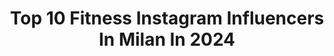 ---
title: Top 10 Fitness Instagram Influencers In Milan In 2024
description: >-
  Find top fitness Instagram influencers in Milan in 2024. Most popular hashtags: #fitness #milano #workout #fitnessgirl.
platform: Instagram
hits: 230
text_top: Analyze the best Instagram profiles on inBeat.
text_bottom: Our search engine has 230 Instagram influencers like this in Milan, Italy for you to collaborate.
profiles:
  - username: "giacobbe_fragomeni"
    fullname: >-
      Giacobbe Fragomeni Official
    bio: >-
      CAMPIONE DEL MONDO WBC 2008 OWNER @fightclub_fragomeni PALESTRA •BOXING+FITNESS• MILANO CENTRO VIA SAN VITO 10
    location: "Italy"
    followers: 49648
    engagement: 242
    commentsToLikes: 0.022805
    id: ck5pvjr3hi8190i11x8aksvg4
    verified: true
    hashtags: ""
  - username: "valerie_fitness_"
    fullname: >-
      Valerie Casto
    bio: >-
      📍Milano ➡️ Founder @mypersonalworkout_ Fitness - Wellness - Intuitive Eating Youtuber 🎥 @myproteinit Ambassador 💙 Codice: VALERIEFITNESS ⬇️⬇️
    location: "Italy"
    followers: 148935
    engagement: 377
    commentsToLikes: 0.005706
    id: ck8sym75el8t00j78npcejw48
    verified: false
    hashtags: "#myprotein, #goldsgym, #fit, #bootyworkout"
  - username: "federicamonacelli"
    fullname: >-
      ғᴇᴅᴇʀɪᴄᴀᴍᴏɴᴀᴄᴇʟʟɪ
    bio: >-
      🥊2x Italian Boxing Champion 🥊 ⚡️Adrenaline lover 🤸🏻‍♀️Fitness 🌍Travel 🍍Food Founder of @victoria_project_
    location: "Italy"
    followers: 69758
    engagement: 177
    commentsToLikes: 0.024647
    id: ck5qc4eztosxx0i11f0fif7qk
    verified: true
    hashtags: "#boxing, #womanpower, #fitness, #milano"
  - username: "alice.mayne"
    fullname: >-
      Alice | PT & Wellness Coach
    bio: >-
      🇫🇷 🇬🇧 🏋️‍♀️Personal Trainer in #milano 🇮🇹 🤤@nu3_fr ALICE15 💃@fusion.workout trainer 🤸Mobility&Abs specialist 🚣‍♀️Ex Rower 🌻Kind heart 🤓Always learning
    location: "Italy"
    followers: 18718
    engagement: 216
    commentsToLikes: 0.024952
    id: ck6tp1lgthboo0j710fioqinn
    verified: false
    hashtags: "#fableticsfr, #teamnu3, #paris, #intelligentnutrition"
  - username: "bianca.andrei_"
    fullname: >-
      𝑩𝒊𝒂𝒏𝒄𝒂 𝑨𝒏𝒅𝒓𝒆𝒊
    bio: >-
      🄿🄴🅁🅂🄾🄽🄰🄻 🆃🆁🅰︎🅸🅽🅴🆁 @fitangels_kangooclub ⬇️🎀 FITNESS TIPS 🎀⬇️
    location: "Italy"
    followers: 50693
    engagement: 481
    commentsToLikes: 0.018746
    id: ckap60471dw5b0i78tobm1e1h
    verified: false
    hashtags: "#fitnessreels, #personaltrainer, #milano, #positiveenergy"
  - username: "hungry_franky"
    fullname: >-
      Franca Molluzzo
    bio: >-
      Live & Online PT|| Mangio di gusto, mi alleno di brutto 📚 Il metodo Fit&Eat @librimondadori Ambassador @myproteinit Links utili👇🏼
    location: "Italy"
    followers: 105050
    engagement: 332
    commentsToLikes: 0.054487
    id: ck5pwspl7oel10i11i931n1nk
    verified: false
    hashtags: "#mangiaresano, #ricetta, #fitgirl, #bodybuilding"
  - username: "helen_bv22"
    fullname: >-
      Elena™️
    bio: >-
      •Avellino,Italy 🇮🇹 •italian web influencer 🌍 •24y old •collaborazioni in direct 📲
    location: "Italy"
    followers: 20136
    engagement: 450
    commentsToLikes: 0.059339
    id: ckaov9lac3mi00i78ic6ae639
    verified: false
    hashtags: "#adv, #instamood, #20likes, #benessere"
  - username: "fitness.world.italia"
    fullname: >-
      Fitness World Italia
    bio: >-
      🔝Consigli di esperti su allenamento, nutrizione e salute. 🏋🏻Fitness, bodybuilding, wellness. 📲Scrivici e commenta i post se hai domande e curiosità!
    location: "Italy"
    followers: 56243
    engagement: 181
    commentsToLikes: 0.072615
    id: ckap1df1eu42s0i78rbnhi27z
    verified: false
    hashtags: "#alimentazione, #glutei, #eserciziofisico, #dietasana"
  - username: "stefyogicoach"
    fullname: >-
      Stefy| Yoga Sports Coach
    bio: >-
      💁🏽‍♀️Yoga Teacher & Event Manager 💥 YOGA 4 ATHLETES & BACK PAIN 🤸‍♀️PRIVATE ONLINE & GROUP YOGA 📍Tuscany:Carrara after 7yrs in🇬🇧 🏃🏽‍♀️Runner⛰️Hiker
    location: "Italy"
    followers: 22842
    engagement: 123
    commentsToLikes: 0.042992
    id: ck6turk96hzw20j71vhlmtzb0
    verified: false
    hashtags: "#cerretolaghi, #passionemontagna, #practicenotperfection, #mountainsgirl"
  - username: "instaflaviaso"
    fullname: >-
      Flavia Sodano
    bio: >-
      Sicilian Girl 🌻❤ 📍Milano Fitness & Running Addicted 🏋️‍♀️🏃 Animal lover 🐕 📩flvsodano@gmail.com
    location: "Italy"
    followers: 61892
    engagement: 302
    commentsToLikes: 0.061002
    id: ck8t5wt06bi6u0j78rmruzfe8
    verified: false
    hashtags: "#makeup, #fashiongram, #fashionstyle, #puntacana"
---